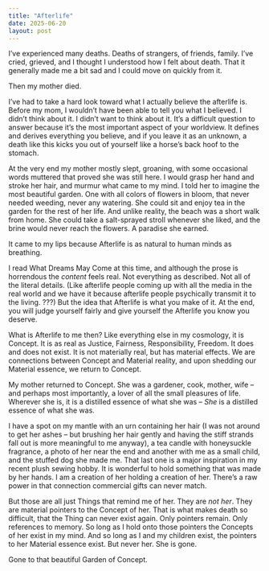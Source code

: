 ```yaml
---
title: "Afterlife"
date: 2025-06-20
layout: post
---
```


I’ve experienced many deaths. Deaths of strangers, of friends, family. I’ve cried, grieved, and I thought I understood how I felt about death. That it generally made me a bit sad and I could move on quickly from it.

Then my mother died.


I’ve had to take a hard look toward what I actually believe the afterlife is. Before my mom, I wouldn’t have been able to tell you what I believed. I didn’t think about it. I didn’t want to think about it. It’s a difficult question to answer because it’s the most important aspect of your worldview. It defines and derives everything you believe, and if you leave it as an unknown, a death like this kicks you out of yourself like a horse’s back hoof to the stomach.

At the very end my mother mostly slept, groaning, with some occasional words muttered that proved she was still here. I would grasp her hand and stroke her hair, and murmur what came to my mind. I told her to imagine the most beautiful garden. One with all colors of flowers in bloom, that never needed weeding, never any watering. She could sit and enjoy tea in the garden for the rest of her life. And unlike reality, the beach was a short walk from home. She could take a salt-sprayed stroll whenever she liked, and the brine would never reach the flowers. A paradise she earned.

It came to my lips because Afterlife is as natural to human minds as breathing.

I read What Dreams May Come at this time, and although the prose is horrendous the *content* feels real. Not everything as described. Not all of the literal details. (Like afterlife people coming up with all the media in the real world and we have it because afterlife people psychically transmit it to the living. ???) But the idea that Afterlife is what you make of it. At the end, you will judge yourself fairly and give yourself the Afterlife you know you deserve.

What is Afterlife to me then? Like everything else in my cosmology, it is Concept. It is as real as Justice, Fairness, Responsibility, Freedom. It does and does not exist. It is not materially real, but has material effects. We are connections between Concept and Material reality, and upon shedding our Material essence, we return to Concept.

My mother returned to Concept. She was a gardener, cook, mother, wife – and perhaps most importantly, a lover of all the small pleasures of life. Wherever she is, it is a distilled essence of what she was – *She* is a distilled essence of what she was.

I have a spot on my mantle with an urn containing her hair (I was not around to get her ashes – but brushing her hair gently and having the stiff strands fall out is more meaningful to me anyway), a tea candle with honeysuckle fragrance, a photo of her near the end and another with me as a small child, and the stuffed dog she made me. That last one is a major inspiration in my recent plush sewing hobby. It is wonderful to hold something that was made by her hands. I am a creation of her holding a creation of her. There’s a raw power in that connection commercial gifts can never match.

But those are all just Things that remind me of her. They are *not her*. They are material pointers to the Concept of her. That is what makes death so difficult, that the Thing can never exist again. Only pointers remain. Only references to memory.
So long as I hold onto those pointers the Concepts of her exist in my mind. And so long as I and my children exist, the pointers to her Material essence exist. But never her. She is gone.

Gone to that beautiful Garden of Concept.